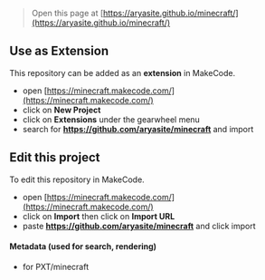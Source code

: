 
> Open this page at [https://aryasite.github.io/minecraft/](https://aryasite.github.io/minecraft/)

## Use as Extension

This repository can be added as an **extension** in MakeCode.

* open [https://minecraft.makecode.com/](https://minecraft.makecode.com/)
* click on **New Project**
* click on **Extensions** under the gearwheel menu
* search for **https://github.com/aryasite/minecraft** and import

## Edit this project

To edit this repository in MakeCode.

* open [https://minecraft.makecode.com/](https://minecraft.makecode.com/)
* click on **Import** then click on **Import URL**
* paste **https://github.com/aryasite/minecraft** and click import

#### Metadata (used for search, rendering)

* for PXT/minecraft
<script src="https://makecode.com/gh-pages-embed.js"></script><script>makeCodeRender("{{ site.makecode.home_url }}", "{{ site.github.owner_name }}/{{ site.github.repository_name }}");</script>
